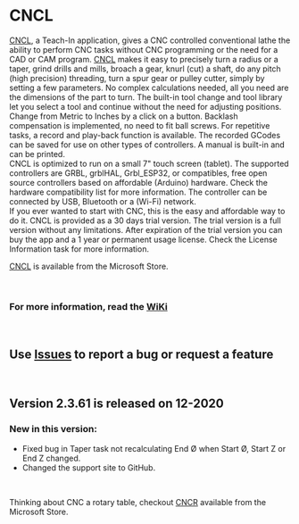 # CNCL
[CNCL](https://www.microsoft.com/store/apps/9P42TB5T697H), a Teach-In application, gives a CNC controlled conventional lathe the ability to perform CNC tasks without CNC programming or the need for a CAD or CAM program. [CNCL](https://www.microsoft.com/store/apps/9P42TB5T697H) makes it easy to precisely turn a radius or a taper, grind drills and mills, broach a gear, knurl (cut) a shaft, do any pitch (high precision) threading, turn a spur gear or pulley cutter, simply by setting a few parameters. No complex calculations needed, all you need are the dimensions of the part to turn. The built-in tool change and tool library let you select a tool and continue without the need for adjusting positions. Change from Metric to Inches by a click on a button. Backlash compensation is implemented, no need to fit ball screws. For repetitive tasks, a record and play-back function is available. The recorded GCodes can be saved for use on other types of controllers. A manual is built-in and can be printed.  
CNCL is optimized to run on a small 7" touch screen (tablet). The supported controllers are GRBL, grblHAL, Grbl_ESP32, or compatibles, free open source controllers based on affordable (Arduino) hardware. Check the hardware compatibility list for more information. The controller can be connected by USB, Bluetooth or a (Wi-Fi) network.  
If you ever wanted to start with CNC, this is the easy and affordable way to do it.
CNCL is provided as a 30 days trial version. The trial version is a full version without any limitations. After expiration of the trial version you can buy the app and a 1 year or permanent usage license. Check the License Information task for more information.


[CNCL](https://www.microsoft.com/store/apps/9P42TB5T697H) is available from the Microsoft Store.
<p>&nbsp;</p> 

### For more information, read the [WiKi](https://github.com/MetalWorkerTools/CNCL/wiki)
<p>&nbsp;</p>

## Use [**Issues**](https://github.com/MetalWorkerTools/CNCL/issues) to report a bug or request a feature 
<p>&nbsp;</p>

## Version 2.3.61 is released on 12-2020  

### New in this version:
* Fixed bug in Taper task not recalculating End Ø when Start Ø, Start Z or End Z changed.
* Changed the support site to GitHub.
  
<p>&nbsp;</p>  



Thinking about CNC a rotary table, checkout [CNCR](https://www.microsoft.com/store/apps/9N7HPG47XK0G) available from the Microsoft Store.  


